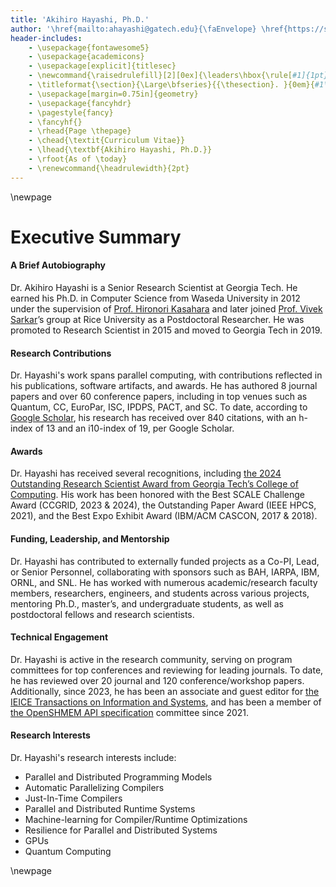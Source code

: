```yaml
---
title: 'Akihiro Hayashi, Ph.D.'
author: '\href{mailto:ahayashi@gatech.edu}{\faEnvelope} \href{https://scholar.google.com/citations?user=gfsge0AAAAAJ\&hl=en}{\aiGoogleScholar} \href{https://www.linkedin.com/in/akihiro-hayashi-91710237/}{\faLinkedin} \href{https://x.com/ahayashi_gt}{\faTwitter}'
header-includes:
    - \usepackage{fontawesome5}
    - \usepackage{academicons}
    - \usepackage[explicit]{titlesec}
    - \newcommand{\raisedrulefill}[2][0ex]{\leaders\hbox{\rule[#1]{1pt}{#2}}\hfill}
    - \titleformat{\section}{\Large\bfseries}{{\thesection}. }{0em}{#1\vspace{-1.6ex} \\ \makebox[\linewidth][l]{\raisedrulefill[0.4ex]{1pt}}}
    - \usepackage[margin=0.75in]{geometry}
    - \usepackage{fancyhdr}
    - \pagestyle{fancy}
    - \fancyhf{}
    - \rhead{Page \thepage}
    - \chead{\textit{Curriculum Vitae}}
    - \lhead{\textbf{Akihiro Hayashi, Ph.D.}}
    - \rfoot{As of \today}
    - \renewcommand{\headrulewidth}{2pt}
---
```

\newpage

Executive Summary
=======

#### A Brief Autobiography
Dr. Akihiro Hayashi is a Senior Research Scientist at Georgia Tech. He earned his Ph.D. in Computer Science from Waseda University in 2012 under the supervision of [Prof. Hironori Kasahara](https://www.kasahara.cs.waseda.ac.jp/kasahara.html.en) and later joined [Prof. Vivek Sarkar](https://vsarkar.cc.gatech.edu/)’s group at Rice University as a Postdoctoral Researcher. He was promoted to Research Scientist in 2015 and moved to Georgia Tech in 2019.

#### Research Contributions
Dr. Hayashi's work spans parallel computing, with contributions reflected in his publications, software artifacts, and awards. He has authored 8 journal papers and over 60 conference papers, including in top venues such as Quantum, CC, EuroPar, ISC, IPDPS, PACT, and SC. To date, according to [Google Scholar](https://scholar.google.com/citations?user=gfsge0AAAAAJ&hl=en), his research has received over 840 citations, with an h-index of 13 and an i10-index of 19, per Google Scholar.

#### Awards
Dr. Hayashi has received several recognitions, including [the 2024 Outstanding Research Scientist Award from Georgia Tech’s College of Computing](https://www.cc.gatech.edu/annual-awards-and-honors-past-recipients). His work has been honored with the Best SCALE Challenge Award (CCGRID, 2023 & 2024), the Outstanding Paper Award (IEEE HPCS, 2021), and the Best Expo Exhibit Award (IBM/ACM CASCON, 2017 & 2018).

#### Funding, Leadership, and Mentorship
Dr. Hayashi has contributed to externally funded projects as a Co-PI, Lead, or Senior Personnel, collaborating with sponsors such as BAH, IARPA, IBM, ORNL, and SNL. He has worked with numerous academic/research faculty members, researchers, engineers, and students across various projects, mentoring Ph.D., master’s, and undergraduate students, as well as postdoctoral fellows and research scientists.

#### Technical Engagement
Dr. Hayashi is active in the research community, serving on program committees for top conferences and reviewing for leading journals. To date, he has reviewed over 20 journal and 120 conference/workshop papers. Additionally, since 2023, he has been an associate and guest editor for [the IEICE Transactions on Information and Systems](https://search.ieice.org/bin/index.php?category=D&lang=E
), and has been a member of [the OpenSHMEM API specification](http://openshmem.org/site/) committee since 2021. 

#### Research Interests
Dr. Hayashi's research interests include:

- Parallel and Distributed Programming Models
- Automatic Parallelizing Compilers
- Just-In-Time Compilers
- Parallel and Distributed Runtime Systems
- Machine-learning for Compiler/Runtime Optimizations
- Resilience for Parallel and Distributed Systems
- GPUs
- Quantum Computing

\newpage
